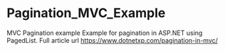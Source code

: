 # Pagination_MVC_Example
MVC Pagination example
Example for pagination in ASP.NET using PagedList. Full article url https://www.dotnetxp.com/pagination-in-mvc/
